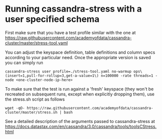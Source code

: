 # Running cassandra-stress with a user specified schema

First make sure that you have a test profile similar with the one at https://raw.githubusercontent.com/academyofdata/cassandra-cluster/master/stress-tool.yaml

You can adjust the keyspace definition, table definitions and column specs according to your particular need. Once the appropriate version is saved you can simply run

```
cassandra-stress user profile=./stress-tool.yaml no-warmup ops\(insert=1,pull-for-rollup=3,get-a-value=1\) n=100000 -rate threads=1 -node <one-cluster-node-ip-here>
```

To make sure that the test is run against a 'fresh' keyspace (they won't be recreated on subsequent runs, except when explicitly dropping them), use the stress.sh script as follows

```
wget -qO- https://raw.githubusercontent.com/academyofdata/cassandra-cluster/master/stress.sh | bash
```

See a detailed description of the arguments passed to cassandra-stress at https://docs.datastax.com/en/cassandra/3.0/cassandra/tools/toolsCStress.html
